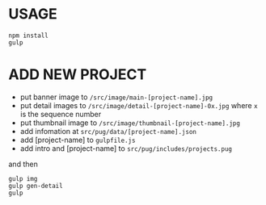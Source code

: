 # USAGE

```
npm install
gulp
```

# ADD NEW PROJECT

* put banner image to `/src/image/main-[project-name].jpg`
* put detail images to `/src/image/detail-[project-name]-0x.jpg` where `x` is the sequence number
* put thumbnail image to `/src/image/thumbnail-[project-name].jpg`
* add infomation at `src/pug/data/[project-name].json`
* add [project-name] to `gulpfile.js`
* add intro and [project-name] to `src/pug/includes/projects.pug`

and then

```
gulp img
gulp gen-detail
gulp
```
